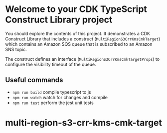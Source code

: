 # Welcome to your CDK TypeScript Construct Library project

You should explore the contents of this project. It demonstrates a CDK Construct Library that includes a construct (`MultiRegionS3CrrKmsCmkTarget`)
which contains an Amazon SQS queue that is subscribed to an Amazon SNS topic.

The construct defines an interface (`MultiRegionS3CrrKmsCmkTargetProps`) to configure the visibility timeout of the queue.

## Useful commands

- `npm run build` compile typescript to js
- `npm run watch` watch for changes and compile
- `npm run test` perform the jest unit tests

# multi-region-s3-crr-kms-cmk-target
